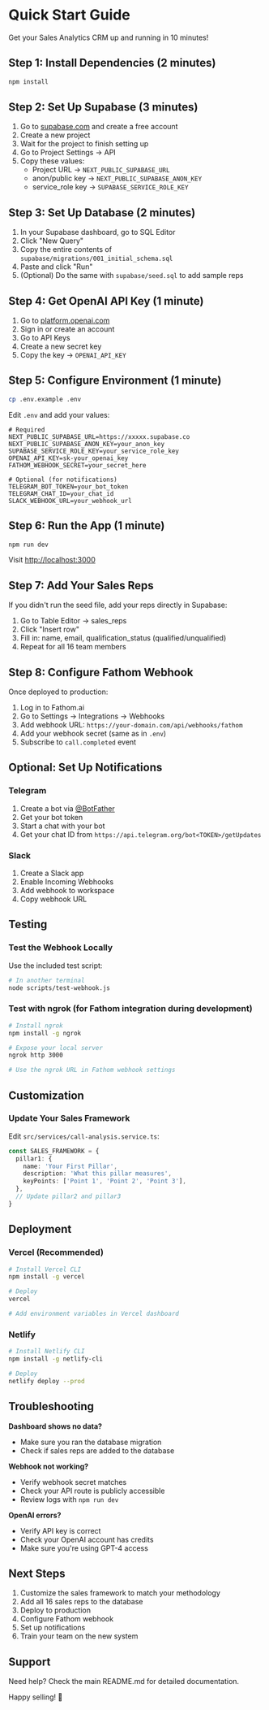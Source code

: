 # Quick Start Guide

Get your Sales Analytics CRM up and running in 10 minutes!

## Step 1: Install Dependencies (2 minutes)

```bash
npm install
```

## Step 2: Set Up Supabase (3 minutes)

1. Go to [supabase.com](https://supabase.com) and create a free account
2. Create a new project
3. Wait for the project to finish setting up
4. Go to Project Settings → API
5. Copy these values:
   - Project URL → `NEXT_PUBLIC_SUPABASE_URL`
   - anon/public key → `NEXT_PUBLIC_SUPABASE_ANON_KEY`
   - service_role key → `SUPABASE_SERVICE_ROLE_KEY`

## Step 3: Set Up Database (2 minutes)

1. In your Supabase dashboard, go to SQL Editor
2. Click "New Query"
3. Copy the entire contents of `supabase/migrations/001_initial_schema.sql`
4. Paste and click "Run"
5. (Optional) Do the same with `supabase/seed.sql` to add sample reps

## Step 4: Get OpenAI API Key (1 minute)

1. Go to [platform.openai.com](https://platform.openai.com)
2. Sign in or create an account
3. Go to API Keys
4. Create a new secret key
5. Copy the key → `OPENAI_API_KEY`

## Step 5: Configure Environment (1 minute)

```bash
cp .env.example .env
```

Edit `.env` and add your values:

```env
# Required
NEXT_PUBLIC_SUPABASE_URL=https://xxxxx.supabase.co
NEXT_PUBLIC_SUPABASE_ANON_KEY=your_anon_key
SUPABASE_SERVICE_ROLE_KEY=your_service_role_key
OPENAI_API_KEY=sk-your_openai_key
FATHOM_WEBHOOK_SECRET=your_secret_here

# Optional (for notifications)
TELEGRAM_BOT_TOKEN=your_bot_token
TELEGRAM_CHAT_ID=your_chat_id
SLACK_WEBHOOK_URL=your_webhook_url
```

## Step 6: Run the App (1 minute)

```bash
npm run dev
```

Visit [http://localhost:3000](http://localhost:3000)

## Step 7: Add Your Sales Reps

If you didn't run the seed file, add your reps directly in Supabase:

1. Go to Table Editor → sales_reps
2. Click "Insert row"
3. Fill in: name, email, qualification_status (qualified/unqualified)
4. Repeat for all 16 team members

## Step 8: Configure Fathom Webhook

Once deployed to production:

1. Log in to Fathom.ai
2. Go to Settings → Integrations → Webhooks
3. Add webhook URL: `https://your-domain.com/api/webhooks/fathom`
4. Add your webhook secret (same as in `.env`)
5. Subscribe to `call.completed` event

## Optional: Set Up Notifications

### Telegram

1. Create a bot via [@BotFather](https://t.me/botfather)
2. Get your bot token
3. Start a chat with your bot
4. Get your chat ID from `https://api.telegram.org/bot<TOKEN>/getUpdates`

### Slack

1. Create a Slack app
2. Enable Incoming Webhooks
3. Add webhook to workspace
4. Copy webhook URL

## Testing

### Test the Webhook Locally

Use the included test script:

```bash
# In another terminal
node scripts/test-webhook.js
```

### Test with ngrok (for Fathom integration during development)

```bash
# Install ngrok
npm install -g ngrok

# Expose your local server
ngrok http 3000

# Use the ngrok URL in Fathom webhook settings
```

## Customization

### Update Your Sales Framework

Edit `src/services/call-analysis.service.ts`:

```typescript
const SALES_FRAMEWORK = {
  pillar1: {
    name: 'Your First Pillar',
    description: 'What this pillar measures',
    keyPoints: ['Point 1', 'Point 2', 'Point 3'],
  },
  // Update pillar2 and pillar3
}
```

## Deployment

### Vercel (Recommended)

```bash
# Install Vercel CLI
npm install -g vercel

# Deploy
vercel

# Add environment variables in Vercel dashboard
```

### Netlify

```bash
# Install Netlify CLI
npm install -g netlify-cli

# Deploy
netlify deploy --prod
```

## Troubleshooting

**Dashboard shows no data?**
- Make sure you ran the database migration
- Check if sales reps are added to the database

**Webhook not working?**
- Verify webhook secret matches
- Check your API route is publicly accessible
- Review logs with `npm run dev`

**OpenAI errors?**
- Verify API key is correct
- Check your OpenAI account has credits
- Make sure you're using GPT-4 access

## Next Steps

1. Customize the sales framework to match your methodology
2. Add all 16 sales reps to the database
3. Deploy to production
4. Configure Fathom webhook
5. Set up notifications
6. Train your team on the new system

## Support

Need help? Check the main README.md for detailed documentation.

Happy selling! 🚀
